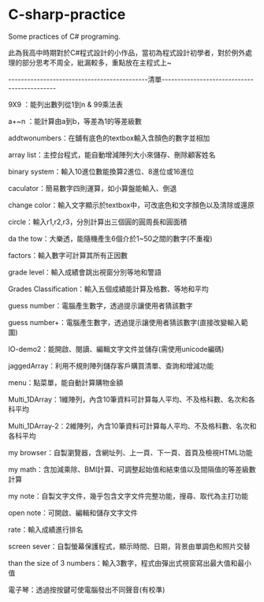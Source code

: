 # C-sharp-practice
Some practices of C# programing.

此為我高中時期對於C#程式設計的小作品，當初為程式設計初學者，對於例外處理的部分思考不周全，紕漏較多，重點放在主程式上~

--------------------------------------------清單--------------------------------------------

9X9  ：能列出數列從1到n & 99乘法表

a+~n ：能計算由a到b，等差為1的等差級數

addtwonumbers：在舖有底色的textbox輸入含顏色的數字並相加

array list：主控台程式，能自動增減陣列大小來儲存、刪除顧客姓名

binary system：輸入10進位數能換算2進位、8進位或16進位

caculator：簡易數字四則運算，如小算盤能輸入、倒退

change color：輸入文字顯示於textbox中，可改底色和文字顏色以及清除或還原

circle：輸入r1,r2,r3，分別計算出三個圓的圓周長和圓面積

da the tow：大樂透，能隨機產生6個介於1~50之間的數字(不重複)

factors：輸入數字可計算其所有正因數

grade level：輸入成績會跳出視窗分別等地和警語

Grades Classification：輸入五個成績能計算及格數、等地和平均

guess number：電腦產生數字，透過提示讓使用者猜該數字

guess number+：電腦產生數字，透過提示讓使用者猜該數字(直接改變輸入範圍)

IO-demo2：能開啟、閱讀、編輯文字文件並儲存(需使用unicode編碼)

jaggedArray：利用不規則陣列儲存客戶購買清單、查詢和增減功能

menu：點菜單，能自動計算購物金額

Multi_1DArray：1維陣列，內含10筆資料可計算每人平均、不及格科數、名次和各科平均

Multi_1DArray-2：2維陣列，內含10筆資料可計算每人平均、不及格科數、名次和各科平均

my browser：自製瀏覽器，含網址列、上一頁、下一頁、首頁及檢視HTML功能

my math：含加減乘除、BMI計算、可調整起始值和結束值以及間隔值的等差級數計算

my note：自製文字文件，幾乎包含文字文件完整功能，搜尋、取代為主打功能

open note：可開啟、編輯和儲存文字文件

rate：輸入成績進行排名

screen sever：自製螢幕保護程式，顯示時間、日期，背景由單調色和照片交替

than the size of 3 numbers：輸入3數字，程式由彈出式視窗寫出最大值和最小值

電子琴：透過按按鍵可使電腦發出不同聲音(有校準)
